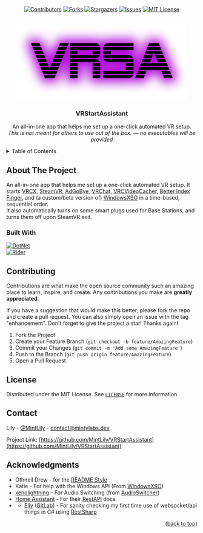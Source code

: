 <a name="readme-top"></a>

<div align="center">

[![Contributors][contributors-shield]][contributors-url]
[![Forks][forks-shield]][forks-url]
[![Stargazers][stars-shield]][stars-url]
[![Issues][issues-shield]][issues-url]
[![MIT License][license-shield]][license-url]

</div>



<br />
<div align="center">
  <a href="https://github.com/Minty-Labs/WindowsXSO">
    <img src="Resources/banner.png" alt="Banner Logo" height="200">
  </a>

  <h3 align="center">VRStartAssistant</h3>

  <p align="center">
    An all-in-one app that helps me set up a one-click automated VR setup.<br />
    <i>This is not meant for others to use out of the box. &mdash; no executables will be provided</i>
    <br />
  </p>
</div>



<!-- TABLE OF CONTENTS -->
<details>
  <summary>Table of Contents</summary>
  <ol>
    <li>
      <a href="#about-the-project">About The Project</a>
      <ul>
        <li><a href="#built-with">Built With</a></li>
      </ul>
    </li>
    <li><a href="#contributing">Contributing</a></li>
    <li><a href="#license">License</a></li>
    <li><a href="#contact">Contact</a></li>
    <li><a href="#acknowledgments">Acknowledgments</a></li>
  </ol>
</details>



<!-- ABOUT THE PROJECT -->
## About The Project

An all-in-one app that helps me set up a one-click automated VR setup. It starts [VRCX](https://github.com/vrcx-team/VRCX), [SteamVR](https://store.steampowered.com/app/250820/SteamVR/), [AdGoBye](https://github.com/AdGoBye/AdGoBye), [VRChat](https://hello.vrchat.com/), [VRCVideoCacher](https://git.ellyvr.dev/Elly/VRCVideoCacher), [Better Index Finger](https://taka3t.booth.pm/items/5240000), and (a custom/beta version of) [WindowsXSO][WindowsXSOUrl] in a time-based, sequential order.
<br>
It also automatically turns on some smart plugs used for Base Stations, and turns them off upon SteamVR exit.

### Built With

[![DotNet][CSharp]][DotNetUrl]<br>
[![Rider][Rider]][RiderUrl]

<!-- CONTRIBUTING -->
## Contributing

Contributions are what make the open source community such an amazing place to learn, inspire, and create. Any contributions you make are **greatly appreciated**.

If you have a suggestion that would make this better, please fork the repo and create a pull request. You can also simply open an issue with the tag "enhancement".
Don't forget to give the project a star! Thanks again!

1. Fork the Project
2. Create your Feature Branch (`git checkout -b feature/AmazingFeature`)
3. Commit your Changes (`git commit -m 'Add some AmazingFeature'`)
4. Push to the Branch (`git push origin feature/AmazingFeature`)
5. Open a Pull Request

<!-- LICENSE -->
## License

Distributed under the MIT License. See [`LICENSE`][license-url] for more information.

<!-- CONTACT -->
## Contact

Lily - [@MintLiIy](https://x.com/MintLiIy) - contact@mintylabs.dev

Project Link: [https://github.com/MintLily/VRStartAssistant](https://github.com/MintLily/VRStartAssistant)

<!-- ACKNOWLEDGMENTS -->
## Acknowledgments

* Othneil Drew - for the [README Style](https://github.com/othneildrew/Best-README-Template)
* Katie - For help with the Windows API (From [WindowsXSO][WindowsXSOUrl])
* [xenolightning](https://github.com/xenolightning) - For Audio Switching (from [AudioSwitcher](https://github.com/xenolightning/AudioSwitcher))
* [Home Assistant](https://www.home-assistant.io/) - For their [RestAPI](https://developers.home-assistant.io/docs/api/rest/) docs
* * [Elly](https://github.com/Ellyvr) ([GitLab](https://git.ellyvr.dev/Elly)) - For sanity checking my first time use of websocket/api things in C# using [RestSharp](https://restsharp.dev/)

<p align="right">(<a href="#readme-top">back to top</a>)</p>



<!-- MARKDOWN LINKS & IMAGES -->
[contributors-shield]: https://img.shields.io/github/contributors/MintLily/VRStartAssistant.svg?style=for-the-badge
[contributors-url]: https://github.com/MintLily/VRStartAssistant/graphs/contributors
[forks-shield]: https://img.shields.io/github/forks/MintLily/VRStartAssistant.svg?style=for-the-badge
[forks-url]: https://github.com/MintLily/VRStartAssistant/network/members
[stars-shield]: https://img.shields.io/github/stars/MintLily/VRStartAssistant.svg?style=for-the-badge
[stars-url]: https://github.com/MintLily/VRStartAssistant/stargazers
[issues-shield]: https://img.shields.io/github/issues/MintLily/VRStartAssistant.svg?style=for-the-badge
[issues-url]: https://github.com/MintLily/VRStartAssistant/issues
[license-shield]: https://img.shields.io/github/license/MintLily/VRStartAssistant.svg?style=for-the-badge
[license-url]: https://github.com/MintLily/VRStartAssistant/blob/main/LICENSE
[releases-url]: https://github.com/MintLily/VRStartAssistant/releases

[Rider]: https://img.shields.io/badge/Rider-000000?style=for-the-badge&logo=rider&logoColor=white
[RiderUrl]: https://jb.gg/OpenSourceSupport
[CSharp]: https://img.shields.io/badge/DotNet%208-512BD4?style=for-the-badge&logo=csharp&logoColor=white
[DotNetUrl]: https://dotnet.microsoft.com/en-us/download/dotnet/8.0
[Obsidian]: https://img.shields.io/badge/Obsidian-7C3AED?style=for-the-badge&logo=obsidian&logoColor=white
[ObsidianUrl]: https://obsidian.md/
[XSOverlaySteam]: https://store.steampowered.com/app/1173510/XSOverlay/
[WindowsXSOUrl]: https://github.com/Minty-Labs/WindowsXSO
